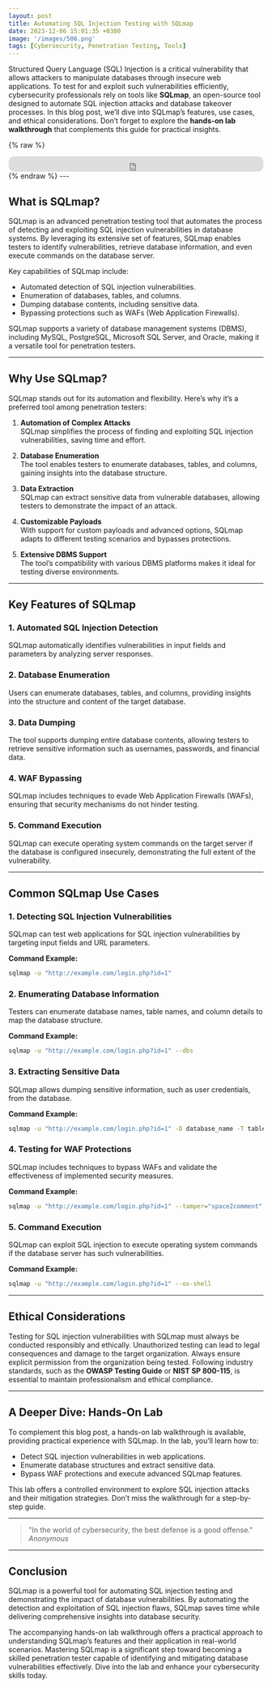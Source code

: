 ```yaml
---
layout: post
title: Automating SQL Injection Testing with SQLmap
date: 2023-12-06 15:01:35 +0300
image: '/images/506.png'
tags: [Cybersecurity, Penetration Testing, Tools]
---
```


Structured Query Language (SQL) Injection is a critical vulnerability that allows attackers to manipulate databases through insecure web applications. To test for and exploit such vulnerabilities efficiently, cybersecurity professionals rely on tools like **SQLmap**, an open-source tool designed to automate SQL injection attacks and database takeover processes. In this blog post, we’ll dive into SQLmap’s features, use cases, and ethical considerations. Don’t forget to explore the **hands-on lab walkthrough** that complements this guide for practical insights.

{% raw %}
<iframe style="border-radius:12px" src="https://open.spotify.com/embed/episode/16YppVrSeWFBKEcW4Bz23v?utm_source=generator" width="100%" height="30" frameborder="0" allowfullscreen="" allow="autoplay; clipboard-write; encrypted-media; fullscreen; picture-in-picture"></iframe>
{% endraw %}
---

## What is SQLmap?

SQLmap is an advanced penetration testing tool that automates the process of detecting and exploiting SQL injection vulnerabilities in database systems. By leveraging its extensive set of features, SQLmap enables testers to identify vulnerabilities, retrieve database information, and even execute commands on the database server.

Key capabilities of SQLmap include:
- Automated detection of SQL injection vulnerabilities.  
- Enumeration of databases, tables, and columns.  
- Dumping database contents, including sensitive data.  
- Bypassing protections such as WAFs (Web Application Firewalls).  

SQLmap supports a variety of database management systems (DBMS), including MySQL, PostgreSQL, Microsoft SQL Server, and Oracle, making it a versatile tool for penetration testers.

---

## Why Use SQLmap?

SQLmap stands out for its automation and flexibility. Here’s why it’s a preferred tool among penetration testers:

1. **Automation of Complex Attacks**  
   SQLmap simplifies the process of finding and exploiting SQL injection vulnerabilities, saving time and effort.

2. **Database Enumeration**  
   The tool enables testers to enumerate databases, tables, and columns, gaining insights into the database structure.

3. **Data Extraction**  
   SQLmap can extract sensitive data from vulnerable databases, allowing testers to demonstrate the impact of an attack.

4. **Customizable Payloads**  
   With support for custom payloads and advanced options, SQLmap adapts to different testing scenarios and bypasses protections.

5. **Extensive DBMS Support**  
   The tool’s compatibility with various DBMS platforms makes it ideal for testing diverse environments.

---

## Key Features of SQLmap

### 1. **Automated SQL Injection Detection**
SQLmap automatically identifies vulnerabilities in input fields and parameters by analyzing server responses.

### 2. **Database Enumeration**
Users can enumerate databases, tables, and columns, providing insights into the structure and content of the target database.

### 3. **Data Dumping**
The tool supports dumping entire database contents, allowing testers to retrieve sensitive information such as usernames, passwords, and financial data.

### 4. **WAF Bypassing**
SQLmap includes techniques to evade Web Application Firewalls (WAFs), ensuring that security mechanisms do not hinder testing.

### 5. **Command Execution**
SQLmap can execute operating system commands on the target server if the database is configured insecurely, demonstrating the full extent of the vulnerability.

---

## Common SQLmap Use Cases

### 1. **Detecting SQL Injection Vulnerabilities**
SQLmap can test web applications for SQL injection vulnerabilities by targeting input fields and URL parameters.

**Command Example:**  
```bash
sqlmap -u "http://example.com/login.php?id=1"
```

### 2. **Enumerating Database Information**
Testers can enumerate database names, table names, and column details to map the database structure.

**Command Example:**  
```bash
sqlmap -u "http://example.com/login.php?id=1" --dbs
```

### 3. **Extracting Sensitive Data**
SQLmap allows dumping sensitive information, such as user credentials, from the database.

**Command Example:**  
```bash
sqlmap -u "http://example.com/login.php?id=1" -D database_name -T table_name --dump
```

### 4. **Testing for WAF Protections**
SQLmap includes techniques to bypass WAFs and validate the effectiveness of implemented security measures.

**Command Example:**  
```bash
sqlmap -u "http://example.com/login.php?id=1" --tamper="space2comment"
```

### 5. **Command Execution**
SQLmap can exploit SQL injection to execute operating system commands if the database server has such vulnerabilities.

**Command Example:**  
```bash
sqlmap -u "http://example.com/login.php?id=1" --os-shell
```

---

## Ethical Considerations

Testing for SQL injection vulnerabilities with SQLmap must always be conducted responsibly and ethically. Unauthorized testing can lead to legal consequences and damage to the target organization. Always ensure explicit permission from the organization being tested. Following industry standards, such as the **OWASP Testing Guide** or **NIST SP 800-115**, is essential to maintain professionalism and ethical compliance.

---

## A Deeper Dive: Hands-On Lab

To complement this blog post, a hands-on lab walkthrough is available, providing practical experience with SQLmap. In the lab, you’ll learn how to:
- Detect SQL injection vulnerabilities in web applications.
- Enumerate database structures and extract sensitive data.
- Bypass WAF protections and execute advanced SQLmap features.

This lab offers a controlled environment to explore SQL injection attacks and their mitigation strategies. Don’t miss the walkthrough for a step-by-step guide.

---

> "In the world of cybersecurity, the best defense is a good offense."  
> <cite>Anonymous</cite>

---

## Conclusion

SQLmap is a powerful tool for automating SQL injection testing and demonstrating the impact of database vulnerabilities. By automating the detection and exploitation of SQL injection flaws, SQLmap saves time while delivering comprehensive insights into database security.

The accompanying hands-on lab walkthrough offers a practical approach to understanding SQLmap’s features and their application in real-world scenarios. Mastering SQLmap is a significant step toward becoming a skilled penetration tester capable of identifying and mitigating database vulnerabilities effectively. Dive into the lab and enhance your cybersecurity skills today.
